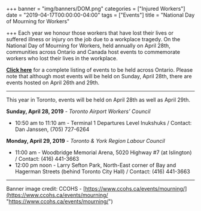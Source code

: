 +++
banner = "img/banners/DOM.png"
categories = ["Injured Workers"]
date = "2019-04-17T00:00:00-04:00"
tags = ["Events"]
title = "National Day of Mourning for Workers"

+++
Each year we honour those workers that have lost their lives or suffered illness or injury on the job due to a workplace tragedy. On the National Day of Mourning for Workers, held annually on April 28th, communities across Ontario and Canada host events to commemorate workers who lost their lives in the workplace.

[**Click here**](https://www.whsc.on.ca/Files/Events/WHSC_DOM2019_EventListing_Apr3a.aspx) for a complete listing of events to be held across Ontario. Please note that although most events will be held on Sunday, April 28th, there are events hosted on April 26th and 29th. 

***

This year in Toronto, events will be held on April 28th as well as April 29th.

**Sunday, April 28, 2019** _- Toronto Airport Workers’ Council_

* 10:50 am to 11:10 am - Terminal 1 Departures Level Inukshuks / Contact: Dan Janssen, (705) 727-6264

**Monday, April 29, 2019** _- Toronto & York Region Labour Council_

* 11:00 am - Woodbridge Memorial Arena, 5020 Highway #7 (at Islington) / Contact: (416) 441-3663
* 12:00 pm noon - Larry Sefton Park, North-East corner of Bay and Hagerman Streets (behind Toronto City Hall) / Contact: (416) 441-3663

***

Banner image credit: CCOHS - [https://www.ccohs.ca/events/mourning/](https://www.ccohs.ca/events/mourning/ "https://www.ccohs.ca/events/mourning/")